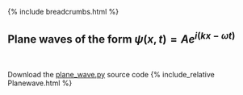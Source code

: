 {% include breadcrumbs.html %}

## Plane waves of the form $\psi(x, t) = Ae^{i(k x - \omega t)}$
<div class="header_line"><br/></div>

Download the [plane_wave.py](plane_wave.py) source code
{% include_relative Planewave.html %}



    